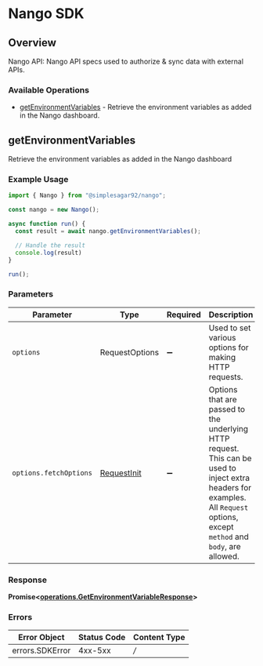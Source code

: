 # Nango SDK


## Overview

Nango API: Nango API specs used to authorize & sync data with external APIs.

### Available Operations

* [getEnvironmentVariables](#getenvironmentvariables) - Retrieve the environment variables as added in the Nango dashboard.

## getEnvironmentVariables

Retrieve the environment variables as added in the Nango dashboard

### Example Usage

```typescript
import { Nango } from "@simplesagar92/nango";

const nango = new Nango();

async function run() {
  const result = await nango.getEnvironmentVariables();

  // Handle the result
  console.log(result)
}

run();
```

### Parameters

| Parameter                                                                                                                                                                      | Type                                                                                                                                                                           | Required                                                                                                                                                                       | Description                                                                                                                                                                    |
| ------------------------------------------------------------------------------------------------------------------------------------------------------------------------------ | ------------------------------------------------------------------------------------------------------------------------------------------------------------------------------ | ------------------------------------------------------------------------------------------------------------------------------------------------------------------------------ | ------------------------------------------------------------------------------------------------------------------------------------------------------------------------------ |
| `options`                                                                                                                                                                      | RequestOptions                                                                                                                                                                 | :heavy_minus_sign:                                                                                                                                                             | Used to set various options for making HTTP requests.                                                                                                                          |
| `options.fetchOptions`                                                                                                                                                         | [RequestInit](https://developer.mozilla.org/en-US/docs/Web/API/Request/Request#options)                                                                                        | :heavy_minus_sign:                                                                                                                                                             | Options that are passed to the underlying HTTP request. This can be used to inject extra headers for examples. All `Request` options, except `method` and `body`, are allowed. |


### Response

**Promise\<[operations.GetEnvironmentVariableResponse](../../models/operations/getenvironmentvariableresponse.md)\>**
### Errors

| Error Object    | Status Code     | Content Type    |
| --------------- | --------------- | --------------- |
| errors.SDKError | 4xx-5xx         | */*             |
